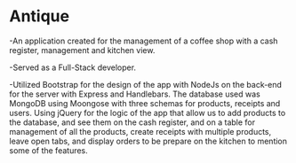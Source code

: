 # Antique

-An application created for the management of a coffee shop with a cash register, management and kitchen view.

-Served as a Full-Stack developer.

-Utilized Bootstrap for the design of the app with NodeJs on the back-end for the server with Express and Handlebars. The database used was MongoDB using Moongose with three schemas for products, receipts and users. Using jQuery for the logic of the app that allow us to add products to the database, and see them on the cash register, and on a table for management of all the products, create receipts with multiple products, leave open tabs, and display orders to be prepare on the kitchen to mention some of the features.

